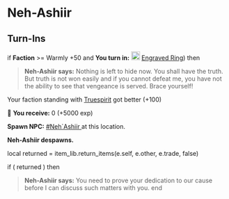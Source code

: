 # Neh-Ashiir
## Turn-Ins




if **Faction** >= Warmly +50 and  **You turn in:** <img style="background:url(/static/icons/blank_slot.gif);width:20px;height:20px;" src="/static/icons/item_617.png" alt="" /> <a
                                href="/item/1681" data-url="1681" class="tooltip-link link">Engraved Ring</a>) then


>**Neh-Ashiir says:** Nothing is left to hide now. You shall have the truth. But truth is not won easily and if you cannot defeat me, you have not the ability to see that vengeance is served. Brace yourself!


Your faction standing with [Truespirit](/faction/404) got better (<span class='text-success'>+100</span>)


 &#127873; **You receive:** 0 (+5000 exp)

 


**Spawn NPC:**  [\#Neh\`Ashiir ](/npc/90012) at this location.


**Neh-Ashiir despawns.**

local returned = item_lib.return_items(e.self, e.other, e.trade, false)

if ( returned ) then


>**Neh-Ashiir says:** You need to prove your dedication to our cause before I can discuss such matters with you.
end
